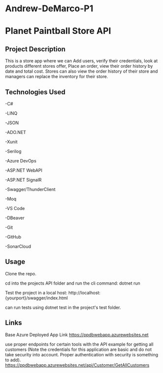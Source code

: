 # Andrew-DeMarco-P1

# Planet Paintball Store API

## Project Description

This is a store app where we can Add users, verify their credentials, look at products different stores offer, Place an order, view their order history by date and total cost.
Stores can also view the order history of their store and managers can replace the inventory for their store. 

## Technologies Used
-C#

-LINQ

-JSON

-ADO.NET

-Xunit

-Serilog

-Azure DevOps

-ASP.NET WebAPI

-ASP.NET SignalR

-Swagger/ThunderClient

-Moq

-VS Code

-DBeaver

-Git

-GitHub

-SonarCloud

## Usage
Clone the repo.

cd into the projects API folder and run the cli command: dotnet run

Test the project in a local host: http://localhost:{yourport}/swagger/index.html

can run tests using dotnet test in the project's test folder.

## Links
Base Azure Deployed App Link
https://ppdbwebapp.azurewebsites.net

use proper endpoints for certain tools with the API
example for getting all customers (Note the credentials for this application are basic and do not take security into account. Proper authentication with security is something to add).
https://ppdbwebapp.azurewebsites.net/api/Customer/GetAllCustomers
